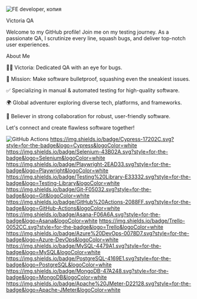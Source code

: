 ![FE developer, копия](https://github.com/awesomeAuto66/Victoria/assets/129331354/e560b8c5-ba60-42c1-bbad-c16368951f16)

Victoria QA

Welcome to my GitHub profile! Join me on my testing journey. As a passionate QA, I scrutinize every line, squash bugs, and deliver top-notch user experiences.

About Me

👩‍💻 Victoria: Dedicated QA with an eye for bugs.

🐞 Mission: Make software bulletproof, squashing even the sneakiest issues.

✅ Specializing in manual & automated testing for high-quality software.

🌍 Global adventurer exploring diverse tech, platforms, and frameworks.

🤝 Believer in strong collaboration for robust, user-friendly software.

Let's connect and create flawless software together!

![GitHub Actions](https://img.shields.io/badge/github%20actions-%232671E5.svg?style=for-the-badge&logo=githubactions&logoColor=white)
https://img.shields.io/badge/Cypress-17202C.svg?style=for-the-badge&logo=Cypress&logoColor=white
https://img.shields.io/badge/Selenium-43B02A.svg?style=for-the-badge&logo=Selenium&logoColor=white
https://img.shields.io/badge/Playwright-2EAD33.svg?style=for-the-badge&logo=Playwright&logoColor=white
https://img.shields.io/badge/Testing%20Library-E33332.svg?style=for-the-badge&logo=Testing-Library&logoColor=white
https://img.shields.io/badge/Git-F05032.svg?style=for-the-badge&logo=Git&logoColor=white
https://img.shields.io/badge/GitHub%20Actions-2088FF.svg?style=for-the-badge&logo=GitHub-Actions&logoColor=white
https://img.shields.io/badge/Asana-F06A6A.svg?style=for-the-badge&logo=Asana&logoColor=white
https://img.shields.io/badge/Trello-0052CC.svg?style=for-the-badge&logo=Trello&logoColor=white
https://img.shields.io/badge/Azure%20DevOps-0078D7.svg?style=for-the-badge&logo=Azure-DevOps&logoColor=white
https://img.shields.io/badge/MySQL-4479A1.svg?style=for-the-badge&logo=MySQL&logoColor=white
https://img.shields.io/badge/PostgreSQL-4169E1.svg?style=for-the-badge&logo=PostgreSQL&logoColor=white
https://img.shields.io/badge/MongoDB-47A248.svg?style=for-the-badge&logo=MongoDB&logoColor=white
https://img.shields.io/badge/Apache%20JMeter-D22128.svg?style=for-the-badge&logo=Apache-JMeter&logoColor=white
